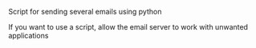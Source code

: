 Script for sending several emails using python



If you want to use a script, allow the email server to work with unwanted applications
